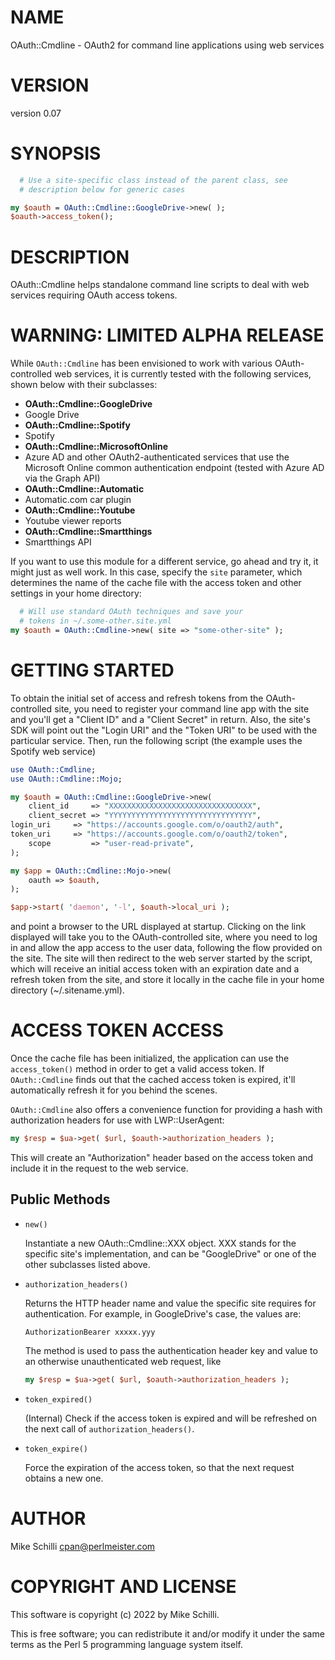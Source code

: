 # NAME

OAuth::Cmdline - OAuth2 for command line applications using web services

# VERSION

version 0.07

# SYNOPSIS

```perl
  # Use a site-specific class instead of the parent class, see
  # description below for generic cases

my $oauth = OAuth::Cmdline::GoogleDrive->new( );
$oauth->access_token();
```

# DESCRIPTION

OAuth::Cmdline helps standalone command line scripts to deal with 
web services requiring OAuth access tokens.

# WARNING: LIMITED ALPHA RELEASE

While `OAuth::Cmdline` has been envisioned to work with 
various OAuth-controlled web services, it is currently tested with the
following services, shown below with their subclasses:

- **OAuth::Cmdline::GoogleDrive**
- Google Drive
- **OAuth::Cmdline::Spotify**
- Spotify
- **OAuth::Cmdline::MicrosoftOnline**
- Azure AD and other OAuth2-authenticated services that use the Microsoft
Online common authentication endpoint (tested with Azure AD via the Graph
API)
- **OAuth::Cmdline::Automatic**
- Automatic.com car plugin
- **OAuth::Cmdline::Youtube**
- Youtube viewer reports
- **OAuth::Cmdline::Smartthings**
- Smartthings API

If you want to use this module for a different service, go ahead and try
it, it might just as well work. In this case, specify the `site` parameter,
which determines the name of the cache file with the access token and
other settings in your home directory:

```perl
  # Will use standard OAuth techniques and save your
  # tokens in ~/.some-other.site.yml
my $oauth = OAuth::Cmdline->new( site => "some-other-site" );
```

# GETTING STARTED

To obtain the initial set of access and refresh tokens from the 
OAuth-controlled site, you need to register your command line app
with the site and you'll get a "Client ID" and a "Client Secret" 
in return. Also, the site's SDK will point out the "Login URI" and
the "Token URI" to be used with the particular service.
Then, run the following script (the example uses the Spotify web service)

```perl
use OAuth::Cmdline;
use OAuth::Cmdline::Mojo;

my $oauth = OAuth::Cmdline::GoogleDrive->new(
    client_id     => "XXXXXXXXXXXXXXXXXXXXXXXXXXXXXXXX",
    client_secret => "YYYYYYYYYYYYYYYYYYYYYYYYYYYYYYYY",
login_uri     => "https://accounts.google.com/o/oauth2/auth",
token_uri     => "https://accounts.google.com/o/oauth2/token",
    scope         => "user-read-private",
);

my $app = OAuth::Cmdline::Mojo->new(
    oauth => $oauth,
);

$app->start( 'daemon', '-l', $oauth->local_uri );
```

and point a browser to the URL displayed at startup. Clicking on the
link displayed will take you to the OAuth-controlled site, where you need
to log in and allow the app access to the user data, following the flow
provided on the site. The site will then redirect to the web server
started by the script, which will receive an initial access token with 
an expiration date and a refresh token from the site, and store it locally
in the cache file in your home directory (~/.sitename.yml).

# ACCESS TOKEN ACCESS

Once the cache file has been initialized, the application can use the
`access_token()` method in order to get a valid access token. If 
`OAuth::Cmdline` finds out that the cached access token is expired, 
it'll automatically refresh it for you behind the scenes.

`OAuth::Cmdline` also offers a convenience function for providing a hash
with authorization headers for use with LWP::UserAgent:

```perl
my $resp = $ua->get( $url, $oauth->authorization_headers );
```

This will create an "Authorization" header based on the access token and
include it in the request to the web service.

## Public Methods

- `new()`

    Instantiate a new OAuth::Cmdline::XXX object. XXX stands for the specific
    site's implementation, and can be "GoogleDrive" or one of the other
    subclasses listed above.

- `authorization_headers()`

    Returns the HTTP header name and value the specific site requires for
    authentication. For example, in GoogleDrive's case, the values are:

    ```
    AuthorizationBearer xxxxx.yyy
    ```

    The method is used to pass the authentication header key and value 
    to an otherwise unauthenticated web request, like

    ```perl
    my $resp = $ua->get( $url, $oauth->authorization_headers );
    ```

- `token_expired()`

    (Internal) Check if the access token is expired and will be refreshed
    on the next call of `authorization_headers()`.

- `token_expire()`

    Force the expiration of the access token, so that the next request 
    obtains a new one.

# AUTHOR

Mike Schilli <cpan@perlmeister.com>

# COPYRIGHT AND LICENSE

This software is copyright (c) 2022 by Mike Schilli.

This is free software; you can redistribute it and/or modify it under
the same terms as the Perl 5 programming language system itself.
